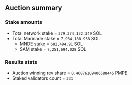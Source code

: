 ## Auction summary

### Stake amounts
- Total network stake = `379,374,132.349` SOL
- Total Marinade stake = `7,934,188.938` SOL
  - MNDE stake = `682,494.91` SOL
  - SAM stake = `7,251,694.028` SOL

### Results stats
- Auction winning rev share = `0.46876109406588445` PMPE
- Staked validators count = `331`
